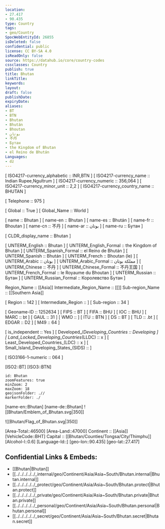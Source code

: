 ```yaml
---
location:
- 27.417
- 90.435
type: Country
tags:
- geo/Country
SpocWebEntityId: 26855
isDeleted: false
confidential: public
license: CC BY-SA 4.0
isReadOnly: false
source: https://datahub.io/core/country-codes
cssclasses: Country
publish: true
title: Bhutan
linkTitle: 
keywords: 
layout: 
draft: false
publishDate: 
expiryDate: 
aliases:
- BT
- BTN
- Bhutan
- Bhután
- Bhoutan
- بوتان
- 不丹
- Бутан
- the Kingdom of Bhutan
- el Reino de Bhután
Languages:
- dz
---
```



[	ISO4217-currency_alphabetic	 :: INR,BTN ] 
[	ISO4217-currency_name	 :: Indian Rupee,Ngultrum ] 
[	ISO4217-currency_numeric	 :: 356,064 ] 
[	ISO4217-currency_minor_unit	 :: 2,2 ] 
[	ISO4217-currency_country_name	 :: BHUTAN ] 

[	Telephone	 :: 975 ] 

[	Global	 :: True ] 
[	Global_Name	 :: World ] 

[	name	 :: Bhutan ] 
[	name-en	 :: Bhutan ] 
[	name-es	 :: Bhután ] 
[	name-fr	 :: Bhoutan ] 
[	name-cn	 :: 不丹 ] 
[	name-ar	 :: بوتان ] 
[	name-ru	 :: Бутан ] 

[	CLDR_display_name	 :: Bhutan ] 

[	UNTERM_English	 :: Bhutan ] 
[	UNTERM_English_Formal	 :: the Kingdom of Bhutan ] 
[	UNTERM_Spanish_Formal	 :: el Reino de Bhután ] 
[	UNTERM_Spanish	 :: Bhután ] 
[	UNTERM_French	 :: Bhoutan (le) ] 
[	UNTERM_Arabic	 :: بوتان ] 
[	UNTERM_Arabic_Formal	 :: مملكة بوتان ] 
[	UNTERM_Chinese	 :: 不丹 ] 
[	UNTERM_Chinese_Formal	 :: 不丹王国 ] 
[	UNTERM_French_Formal	 :: le Royaume du Bhoutan ] 
[	UNTERM_Russian	 :: Бутан ] 
[	UNTERM_Russian_Formal	 :: Королевство Бутан ] 

Region_Name ::  [[Asia]] 
Intermediate_Region_Name ::  [[]] 
Sub-region_Name ::  [[Southern Asia]] 

[	Region	 :: 142 ] 
[	Intermediate_Region	 ::  ] 
[	Sub-region	 :: 34 ] 

[	Geoname-ID	 :: 1252634 ] 
[	FIPS	 :: BT ] 
[	FIFA	 :: BHU ] 
[	IOC	 :: BHU ] 
[	MARC	 :: bt ] 
[	GAUL	 :: 31 ] 
[	WMO	 ::  ] 
[	ITU	 :: BTN ] 
[	DS	 :: BT ] 
[	TLD	 :: .bt ] 
[	EDGAR	 :: D2 ] 
[	M49	 :: 64 ] 

[	is_independent	 :: Yes ] 
[	Developed_/_Developing_Countries	 :: Developing ] 
[	Land_Locked_Developing_Countries_(LLDC)	 :: x ] 
[	Least_Developed_Countries_(LDC)	 :: x ] 
[	Small_Island_Developing_States_(SIDS)	 ::  ] 

[	ISO3166-1-numeric	 :: 064 ] 



[ISO2::BT] 
[ISO3::BTN] 
```leaflet
id: Bhutan
zoomFeatures: true 
minZoom: 2 
maxZoom: 18
geojsonFolder: .// 
markerFolder: ./
```

[name-en::Bhutan] 
[name-de::Bhutan] 
![[Bhutan/Emblem_of_Bhutan.svg|350]]  

![[Bhutan/Flag_of_Bhutan.svg|350]]  

[Area-Total::46500] 
[Area-Land::47000] 
Continent :: [[Asia]]  
[VehicleCode::BHT] 
Capital :: [[Bhutan/Counties/Tongsa/City/Thimphu]]  
[Alcohol-l::0.6] 
[Language-Id::] 
[geo-lon::90.435] 
[geo-lat::27.417] 



## Confidential Links & Embeds: 
- [[Bhutan|Bhutan]]  
- [[../../../../../_internal/geo/Continent/Asia/Asia~South/Bhutan.internal|Bhutan.internal]]  
- [[../../../../../_protect/geo/Continent/Asia/Asia~South/Bhutan.protect|Bhutan.protect]] 
- [[../../../../../_private/geo/Continent/Asia/Asia~South/Bhutan.private|Bhutan.private]] 
- [[../../../../../_personal/geo/Continent/Asia/Asia~South/Bhutan.personal|Bhutan.personal]] 
- [[../../../../../_secret/geo/Continent/Asia/Asia~South/Bhutan.secret|Bhutan.secret]] 
